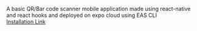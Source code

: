 A basic QR/Bar code scanner mobile application made using react-native and react hooks and deployed on expo cloud using EAS CLI <br /> 
[Installation Link](https://expo.dev/accounts/aryamanm/projects/qrCodeScanner/builds/fe48c2ff-38f9-4db6-8560-764edc8dbe46)

